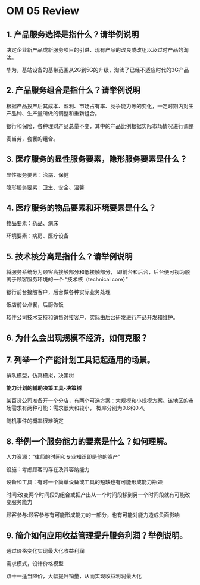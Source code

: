 # OM 05 Review


## 1. 产品服务选择是指什么？请举例说明 

决定企业新产品或新服务项目的引进、现有产品的改良或改组以及过时产品的淘汰。

华为，基站设备的基带范围从2G到5G的升级，淘汰了已经不适应时代的3G产品

## 2. 产品服务组合是指什么？请举例说明 

根据产品投产后其成本、盈利、市场占有率、竞争能力等的变化，一定时期内对生产品种、生产量所做的调整和重新组合。

银行和保险，各种理财产品总量不变，其中的产品比例根据实际市场情况进行调整

麦当劳，套餐的组合。

## 3. 医疗服务的显性服务要素，隐形服务要素是什么？ 

显性服务要素：治病、保健

隐形服务要素：卫生、安全、温馨

## 4. 医疗服务的物品要素和环境要素是什么？ 

物品要素：药品、病床

环境要素：病房、医疗设备

## 5. 技术核分离是指什么？请举例说明 

将服务系统分为顾客高接触部分和低接触部分， 即前台和后台，后台便可视为脱离于顾客服务环境的一个 “技术核（technical core）”

银行前台接触客户，后台做各种实际业务处理

饭店前台点餐，后厨做饭

软件公司技术支持和销售对接客户，实际由后台研发进行产品开发和维护。

## 6. 为什么会出现规模不经济，如何克服？ 

## 7. 列举一个产能计划工具记起适用的场景。 

排队模型，仿真模拟，决策树

**能力计划的辅助决策工具-决策树**

某百货公司准备开一个分店，有两个可选方案：大规模和小规模方案。该地区的市场需求有两种可能：需求很大和较小， 概率分别为0.6和0.4。

随机事件的概率很难确定

## 8. 举例一个服务能力的要素是什么？如何理解。 

人力资源：“律师的时间和专业知识即是他的资产” 

设施：考虑顾客的存在及其容纳能力 

设备和工具：有时一个简单设备或工具的短缺也有可能形成能力瓶颈 

时间:改变两个时间段的组合或把产出从一个时间段移到另一个时间段就有可能改变服务能力

顾客参与:顾客参与有可能形成能力的一部分，也有可能对能力造成负面影响

## 9. 简介如何应用收益管理提升服务利润？举例说明。

通过价格变化实现最大化收益利润

需求模式，设计价格模型

双十一适当降价，大幅提升销量，从而实现收益利润最大化